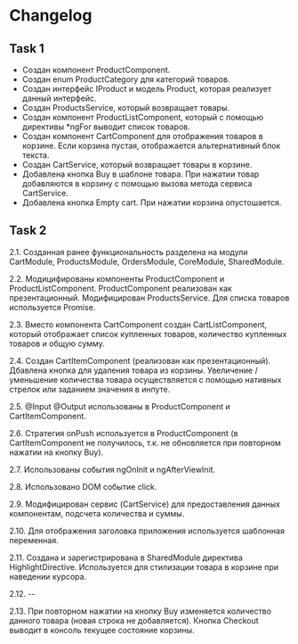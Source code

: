 # Changelog

## Task 1
* Создан компонент ProductComponent.
* Создан enum ProductCategory для категорий товаров.
* Создан интерфейс IProduct и модель Product, которая реализует данный интерфейс.
* Создан ProductsService, который возвращает товары.
* Создан компонент ProductListComponent, который c помощью директивы *ngFor выводит список товаров.
* Создан компонент CartComponent для отображения товаров в корзине. Если корзина пустая, отображается альтернативный блок текста.
* Создан CartService, который возвращает товары в корзине.
* Добавлена кнопка Buy в шаблоне товара. При нажатии товар добавляются в корзину с помощью вызова метода сервиса CartService.
* Добавлена кнопка Empty cart. При нажатии корзина опустошается.

## Task 2
2.1. Созданная ранее функциональность разделена на модули CartModule, ProductsModule, OrdersModule, CoreModule, SharedModule.

2.2. Модицифированы компоненты ProductComponent и ProductListComponent. ProductComponent реализован как презентационный. Модифицирован ProductsService. Для списка товаров используется Promise.

2.3. Вместо компонента CartComponent создан CartListComponent, который отображает список купленных товаров, количество купленных товаров и общую сумму. 

2.4. Создан CartItemComponent (реализован как презентационный). Дбавлена кнопка для удаления товара из корзины. Увеличение / уменьшение количества товара осуществляется с помощью нативных стрелок или заданием значения в инпуте.

2.5. @Input @Output использованы в ProductComponent и CartItemComponent.

2.6. Стратегия onPush используется в ProductComponent (в CartItemComponent не получилось, т.к. не обновляется при повторном нажатии на кнопку Buy). 

2.7. Использованы события ngOnInit и ngAfterViewInit.

2.8. Использовано DOM событие click.

2.9. Модифицирован сервис (CartService) для предоставления данных компонентам, подсчета количества и суммы.

2.10. Для отображения заголовка приложения используется шаблонная переменная.

2.11. Создана и зарегистрирована в SharedModule директива HighlightDirective. Используется для стилизации товара в корзине при наведении курсора.

2.12. --

2.13. При повторном нажатии на кнопку Buy изменяется количество данного товара (новая строка не добавляется). Кнопка Checkout выводит в консоль текущее состояние корзины.

